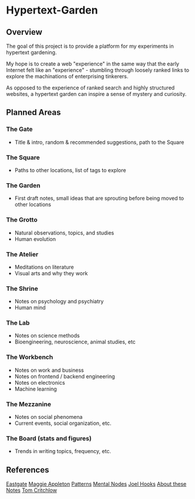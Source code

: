 # Hypertext-Garden

## Overview
The goal of this project is to provide a platform for my experiments in hypertext gardening.

My hope is to create a web "experience" in the same way that the early Internet felt like an "experience" - stumbling through loosely ranked links to explore the machinations of enterprising tinkerers.

As opposed to the experience of ranked search and highly structured websites, a hypertext garden can inspire a sense of mystery and curiosity.

## Planned Areas

### The Gate
- Title & intro, random & recommended suggestions, path to the Square

### The Square
- Paths to other locations, list of tags to explore

### The Garden
- First draft notes, small ideas that are sprouting before being moved to other locations

### The Grotto
- Natural observations, topics, and studies
- Human evolution

### The Atelier
- Meditations on literature
- Visual arts and why they work

### The Shrine
- Notes on psychology and psychiatry
- Human mind

### The Lab
- Notes on science methods
- Bioengineering, neuroscience, animal studies, etc

### The Workbench
- Notes on work and business
- Notes on frontend / backend engineering
- Notes on electronics
- Machine learning

### The Mezzanine
- Notes on social phenomena
- Current events, social organization, etc.

### The Board (stats and figures)
- Trends in writing topics, frequency, etc.

## References
[Eastgate](https://www.eastgate.com/garden/Enter.html)
[Maggie Appleton](https://maggieappleton.com/garden)
[Patterns](https://gordonbrander.com/pattern)
[Mental Nodes](https://www.mentalnodes.com/)
[Joel Hooks](https://joelhooks.com/)
[About these Notes](https://notes.andymatuschak.org/About_these_notes)
[Tom Critchlow](https://tomcritchlow.com/wiki/)